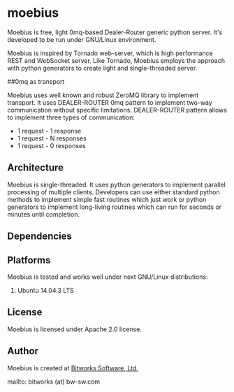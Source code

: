# moebius
Moebius is free, light 0mq-based Dealer-Router generic python server. It's developed to be run under GNU/Linux environment.

Moebius is inspired by Tornado web-server, which is high performance REST and WebSocket server. Like Tornado, Moebius employs the approach with python generators to create light and single-threaded server.

##0mq as transport

Moebius uses well known and robust ZeroMQ library to implement transport. It uses DEALER-ROUTER 0mq pattern to implement two-way communication without specific limitations. DEALER-ROUTER pattern allows to implement three types of communication:
 
* 1 request - 1 response 
* 1 request - N responses
* 1 request - 0 responses

## Architecture

Moebius is single-threaded. It uses python generators to implement parallel processing of multiple clients. Developers can use either standard python methods to implement simple fast routines which just work or python generators to implement long-living routines which can run for seconds or minutes until completion.

## Dependencies


## Platforms

Moebius is tested and works well under next GNU/Linux distributions:

1. Ubuntu 14.04.3 LTS


## License

Moebius is licensed under Apache 2.0 license.

## Author

Moebius is created at [Bitworks Software, Ltd.](http://bw-sw.com)

mailto: bitworks (at) bw-sw.com
